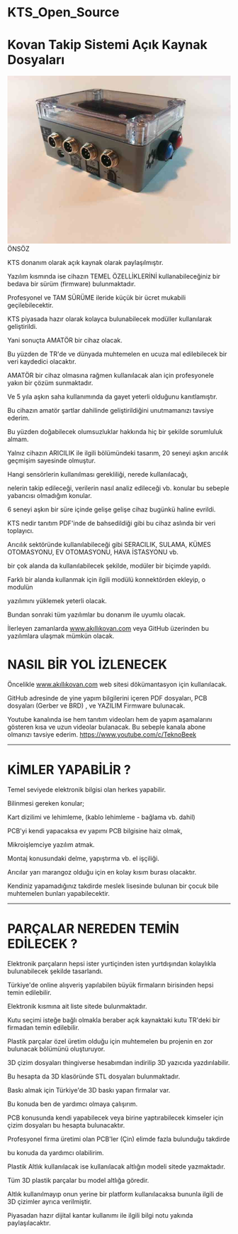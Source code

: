 # KTS_Open_Source
# Kovan Takip Sistemi Açık Kaynak Dosyaları
![alt text](https://github.com/TeknoBeek/KTS_Open_Source/blob/main/Resimler/20210129_171540.jpg)
ÖNSÖZ

KTS donanım olarak açık kaynak olarak paylaşılmıştır.

Yazılım kısmında ise cihazın TEMEL ÖZELLİKLERİNİ kullanabileceğiniz bir bedava bir sürüm (firmware) bulunmaktadır.

Profesyonel ve TAM SÜRÜME ileride küçük bir ücret mukabili geçilebilecektir.

KTS piyasada hazır olarak kolayca bulunabilecek modüller kullanılarak geliştirildi. 

Yani sonuçta AMATÖR bir cihaz olacak.

Bu yüzden de TR'de ve dünyada muhtemelen en ucuza mal edilebilecek bir veri kaydedici olacaktır.

AMATÖR bir cihaz olmasına rağmen kullanılacak alan için profesyonele yakın bir çözüm sunmaktadır. 

Ve 5 yıla aşkın saha kullanımında da gayet yeterli olduğunu kanıtlamıştır.

Bu cihazın amatör şartlar dahilinde geliştirildiğini unutmamanızı tavsiye ederim.

Bu yüzden doğabilecek olumsuzluklar hakkında hiç bir şekilde sorumluluk almam. 

Yalnız cihazın ARICILIK ile ilgili bölümündeki tasarım, 20 seneyi aşkın arıcılık geçmişim sayesinde olmuştur.

Hangi sensörlerin kullanılması gerekliliği, nerede kullanılacağı,

nelerin takip edileceği, verilerin nasıl analiz edileceği vb. konular bu sebeple yabancısı olmadığım konular.

6 seneyi aşkın bir süre içinde gelişe gelişe cihaz bugünkü haline evrildi.

KTS nedir tanıtım PDF'inde de bahsedildiği gibi bu cihaz aslında bir veri toplayıcı. 

Arıcılık sektöründe kullanılabileceği gibi SERACILIK, SULAMA, KÜMES OTOMASYONU, EV OTOMASYONU, HAVA İSTASYONU vb. 

bir çok alanda da kullanılabilecek şekilde, modüler bir biçimde yapıldı.

Farklı bir alanda kullanmak için ilgili modülü konnektörden ekleyip, o modulün

yazılımını yüklemek yeterli olacak.

Bundan sonraki tüm yazılımlar bu donanım ile uyumlu olacak.

İlerleyen zamanlarda www.akıllıkovan.com veya GitHub üzerinden bu yazılımlara ulaşmak mümkün olacak.

# NASIL BİR YOL İZLENECEK

Öncelikle www.akıllıkovan.com web sitesi dökümantasyon için kullanılacak.

GitHub adresinde de yine yapım bilgilerini içeren PDF dosyaları, PCB dosyaları (Gerber ve BRD) , ve YAZILIM Firmware bulunacak.

Youtube kanalında ise hem tanıtım videoları hem de yapım aşamalarını gösteren kısa ve uzun videolar bulanacak. Bu sebeple kanala abone olmanızı tavsiye ederim. https://www.youtube.com/c/TeknoBeek

------------------------------------------------------------------------------------

# KİMLER YAPABİLİR ?

Temel seviyede elektronik bilgisi olan herkes yapabilir.

Bilinmesi gereken konular;

Kart dizilimi ve lehimleme, (kablo lehimleme - bağlama vb. dahil)

PCB'yi kendi yapacaksa ev yapımı PCB bilgisine haiz olmak,

Mikroişlemciye yazılım atmak.

Montaj konusundaki delme, yapıştırma vb. el işçiliği.

Arıcılar yarı marangoz olduğu için en kolay kısım burası olacaktır.

Kendiniz yapamadığınız takdirde meslek lisesinde bulunan bir çocuk bile muhtemelen bunları yapabilecektir.

-------------------------------------------------------------------------------------

# PARÇALAR NEREDEN TEMİN EDİLECEK ?

Elektronik parçaların hepsi ister yurtiçinden isten yurtdışından kolaylıkla bulunabilecek şekilde tasarlandı.

Türkiye'de online alışveriş yapılabilen büyük firmaların birisinden hepsi temin edilebilir.

Elektronik kısmına ait liste sitede bulunmaktadır.

Kutu seçimi isteğe bağlı olmakla beraber açık kaynaktaki kutu TR'deki bir firmadan temin edilebilir.

Plastik parçalar özel üretim olduğu için muhtemelen bu projenin en zor bulunacak bölümünü oluşturuyor.

3D çizim dosyaları thingiverse hesabımdan indirilip 3D yazıcıda yazdırılabilir.

Bu hesapta da 3D klasöründe STL dosyaları bulunmaktadır.

Baskı almak için Türkiye'de 3D baskı yapan firmalar var.

Bu konuda ben de yardımcı olmaya çalışırım.

PCB konusunda kendi yapabilecek veya birine yaptırabilecek kimseler için çizim dosyaları bu hesapta bulunacaktır.

Profesyonel firma üretimi olan PCB'ler (Çin) elimde fazla bulunduğu takdirde

bu konuda da yardımcı olabilirim.

Plastik Altlık kullanılacak ise kullanılacak altlığın modeli sitede yazmaktadır.

Tüm 3D plastik parçalar bu model altlığa göredir.

Altlık kullanılmayıp onun yerine bir platform kullanılacaksa bununla ilgili de 3D çizimler ayrıca verilmiştir.

Piyasadan hazır dijital kantar kullanımı ile ilgili bilgi notu yakında paylaşılacaktır.
